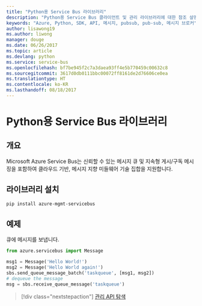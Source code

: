 ```yaml
---
title: "Python용 Service Bus 라이브러리"
description: "Python용 Service Bus 클라이언트 및 관리 라이브러리에 대한 참조 설명서"
keywords: "Azure, Python, SDK, API, 메시지, pubsub, pub-sub, 메시지 브로커"
author: lisawong19
ms.author: liwong
manager: douge
ms.date: 06/26/2017
ms.topic: article
ms.devlang: python
ms.service: service-bus
ms.openlocfilehash: bf7be945f2c7a3daea93ff4e5b770459c00632c8
ms.sourcegitcommit: 3617d0db0111bbc00072ff8161de2d76606ce0ea
ms.translationtype: HT
ms.contentlocale: ko-KR
ms.lasthandoff: 08/18/2017
---
```

# <a name="service-bus-libraries-for-python"></a>Python용 Service Bus 라이브러리

## <a name="overview"></a>개요

Microsoft Azure Service Bus는 신뢰할 수 있는 메시지 큐 및 지속형 게시/구독 메시징을 포함하여 클라우드 기반, 메시지 지향 미들웨어 기술 집합을 지원합니다. 

## <a name="install-the-libraries"></a>라이브러리 설치
```bash
pip install azure-mgmt-servicebus
```

## <a name="example"></a>예제
큐에 메시지를 보냅니다.

```python
from azure.servicebus import Message

msg1 = Message('Hello World!')
msg2 = Message('Hello World again!')
sbs.send_queue_message_batch('taskqueue', [msg1, msg2])
# dequeue the message
msg = sbs.receive_queue_message('taskqueue')
```
> [!div class="nextstepaction"]
> [관리 API 탐색](/python/api/overview/azure/servicebus/managementlibrary)

